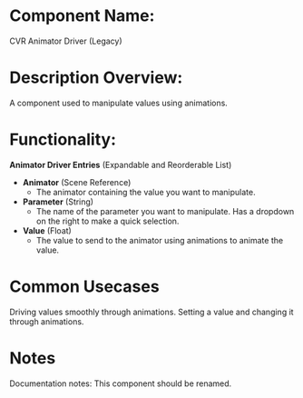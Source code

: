 
# Component Name:

CVR Animator Driver (Legacy)

# Description Overview:

A component used to manipulate values using animations.

# Functionality:

**Animator Driver Entries** (Expandable and Reorderable List)

- **Animator** (Scene Reference)
	- The animator containing the value you want to manipulate.
- **Parameter** (String)
	- The name of the parameter you want to manipulate. Has a dropdown on the right to make a quick selection.
- **Value** (Float)
	- The value to send to the animator using animations to animate the value.

# Common Usecases

Driving values smoothly through animations. Setting a value and changing it through animations.

# Notes

Documentation notes: This component should be renamed.